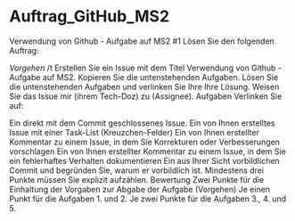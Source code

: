 # Auftrag_GitHub_MS2
Verwendung von Github - Aufgabe auf MS2 #1
Lösen Sie den folgenden Auftrag:

*Vorgehen* /t
Erstellen Sie ein Issue mit dem Titel Verwendung von Github - Aufgabe auf MS2.
Kopieren Sie die untenstehenden Aufgaben.
Lösen Sie die untenstehenden Aufgaben und verlinken Sie Ihre Ihre Lösung.
Weisen Sie das Issue mir (ihrem Tech-Doz) zu (Assignee).
Aufgaben
Verlinken Sie auf:

Ein direkt mit dem Commit geschlossenes Issue.
Ein von Ihnen erstelltes Issue mit einer Task-List (Kreuzchen-Felder)
Ein von Ihnen erstellter Kommentar zu einem Issue, in dem Sie Korrekturen oder Verbesserungen vorschlagen
Ein von Ihnen erstellter Kommentar zu einem Issue, in dem Sie ein fehlerhaftes Verhalten dokumentieren
Ein aus Ihrer Sicht vorbildlichen Commit und begründen Sie, warum er vorbildlich ist. Mindestens drei Punkte müssen Sie explizit aufzählen.
Bewertung
Zwei Punkte für die Einhaltung der Vorgaben zur Abgabe der Aufgabe (Vorgehen)
Je einen Punkt für die Aufgaben 1. und 2.
Je zwei Punkte für die Aufgaben 3., 4. und 5.
